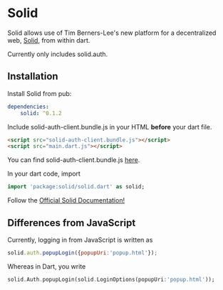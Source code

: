 # Solid

Solid allows use of Tim Berners-Lee's new platform for a decentralized web, [Solid](https://solid.inrupt.com/), from within dart.

Currently only includes solid.auth.

## Installation

Install Solid from pub:

```yaml
dependencies:
    solid: ^0.1.2
```

Include solid-auth-client.bundle.js in your HTML **before** your dart file.
```html
<script src="solid-auth-client.bundle.js"></script>
<script src="main.dart.js"></script>
```
You can find solid-auth-client.bundle.js [here](https://solid.github.io/solid-auth-client/dist/solid-auth-client.bundle.js).

In your dart code, import
```dart
import 'package:solid/solid.dart' as solid;
```

Follow the [Official Solid Documentation!](https://solid.inrupt.com/docs/app-on-your-lunch-break)

## Differences from JavaScript

Currently, logging in from JavaScript is written as
```js
solid.auth.popupLogin({popupUri:'popup.html'});
```

Whereas in Dart, you write
```dart
solid.Auth.popupLogin(solid.LoginOptions(popupUri:'popup.html'));
```